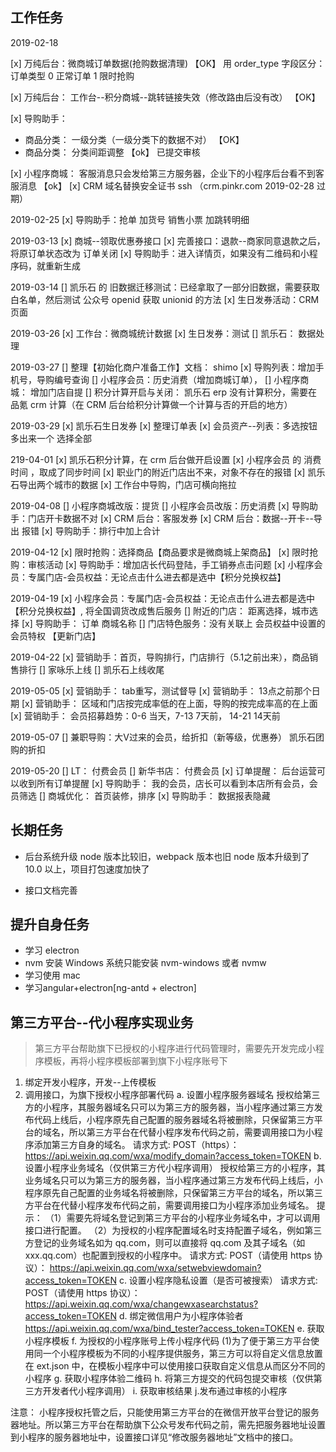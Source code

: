 ## 工作任务

2019-02-18

[x] 万纯后台：微商城订单数据(抢购数据清理) 【OK】
用 order_type 字段区分： 订单类型 0 正常订单 1 限时抢购

[x] 万纯后台： 工作台--积分商城--跳转链接失效（修改路由后没有改） 【OK】

[x] 导购助手：

- 商品分类： 一级分类（一级分类下的数据不对） 【OK】
- 商品分类： 分类间距调整 【ok】 已提交审核

[x] 小程序商城： 客服消息只会发给第三方服务器，企业下的小程序后台看不到客服消息 【ok】
[x] CRM 域名替换安全证书 ssh （crm.pinkr.com 2019-02-28 过期）

2019-02-25
[x] 导购助手：抢单 加货号
销售小票 加跳转明细

2019-03-13
[x] 商城--领取优惠券接口
[x] 完善接口：退款--商家同意退款之后，将原订单状态改为 订单关闭
[x] 导购助手：进入详情页，如果没有二维码和小程序码，就重新生成

2019-03-14
[] 凯乐石 的 旧数据迁移测试：已经拿取了一部分旧数据，需要获取白名单，然后测试 公众号 openid 获取 unionid 的方法
[x] 生日发券活动：CRM 页面

2019-03-26
[x] 工作台：微商城统计数据
[x] 生日发券：测试
[] 凯乐石： 数据处理

2019-03-27
[] 整理【初始化商户准备工作】文档： shimo
[x] 导购列表：增加手机号，导购编号查询
[] 小程序会员：历史消费（增加商城订单），
[] 小程序商城： 增加门店自提
[] 积分计算开启与关闭： 凯乐石 erp 没有计算积分，需要在品氪 crm 计算（在 CRM 后台给积分计算做一个计算与否的开启的地方）

2019-03-29
[x] 凯乐石生日发券
[x] 整理订单表
[x] 会员资产--列表：多选按钮多出来一个 选择全部

219-04-01
[x] 凯乐石积分计算，在 crm 后台做开启设置
[x] 小程序会员 的 消费时间 ，取成了同步时间
[x] 职业门的附近门店出不来，对象不存在的报错
[x] 凯乐石导出两个城市的数据
[x] 工作台中导购，门店可横向拖拉

2019-04-08
[] 小程序商城改版：提货
[] 小程序会员改版：历史消费
[x] 导购助手：门店开卡数据不对
[x] CRM 后台：客服发券
[x] CRM 后台：数据--开卡--导出 报错
[x] 导购助手：排行中加上合计

2019-04-12
[x] 限时抢购：选择商品【商品要求是微商城上架商品】
[x] 限时抢购：审核活动
[x] 导购助手：增加店长代码登陆，手工销券点击问题
[x] 小程序会员：专属门店-会员权益：无论点击什么进去都是选中【积分兑换权益】

2019-04-19
[x] 小程序会员：专属门店-会员权益：无论点击什么进去都是选中【积分兑换权益】, 将全国调货改成售后服务
[] 附近的门店： 距离选择，城市选择
[x] 导购助手： 订单  商城名称
[] 门店特色服务：没有关联上  会员权益中设置的 会员特权 【更新门店】

2019-04-22
[x] 营销助手：首页，导购排行，门店排行（5.1之前出来），商品销售排行
[] 家咏乐上线
[] 凯乐石上线收尾

2019-05-05
[x] 营销助手： tab重写，测试督导
[x] 营销助手： 13点之前那个日期
[x] 营销助手： 区域和门店按完成率低的在上面，导购的按完成率高的在上面
[x] 营销助手： 会员招募趋势：0-6 当天，7-13 7天前， 14-21 14天前

2019-05-07
[] 兼职导购：大V过来的会员，给折扣（新等级，优惠券）
   凯乐石团购的折扣

2019-05-20
[] LT： 付费会员
[] 新华书店： 付费会员
[x] 订单提醒： 后台运营可以收到所有订单提醒
[x] 导购助手： 我的会员，店长可以看到本店所有会员，会员筛选
[] 商城优化： 首页装修，排序
[x] 导购助手： 数据报表隐藏


## 长期任务

- 后台系统升级
  node 版本比较旧，webpack 版本也旧
  node 版本升级到了 10.0 以上，项目打包速度加快了

- 接口文档完善

## 提升自身任务

- 学习 electron
- nvm 安装
  Windows 系统只能安装 nvm-windows 或者 nvmw
- 学习使用 mac
- 学习angular+electron[ng-antd + electron]

## 第三方平台--代小程序实现业务

> 第三方平台帮助旗下已授权的小程序进行代码管理时，需要先开发完成小程序模板，再将小程序模板部署到旗下小程序账号下

1. 绑定开发小程序，开发--上传模板
2. 调用接口，为旗下授权小程序部署代码
   a. 设置小程序服务器域名
   授权给第三方的小程序，其服务器域名只可以为第三方的服务器，当小程序通过第三方发布代码上线后，小程序原先自己配置的服务器域名将被删除，只保留第三方平台的域名，所以第三方平台在代替小程序发布代码之前，需要调用接口为小程序添加第三方自身的域名。
   请求方式: POST（https）：https://api.weixin.qq.com/wxa/modify_domain?access_token=TOKEN
   b. 设置小程序业务域名（仅供第三方代小程序调用）
   授权给第三方的小程序，其业务域名只可以为第三方的服务器，当小程序通过第三方发布代码上线后，小程序原先自己配置的业务域名将被删除，只保留第三方平台的域名，所以第三方平台在代替小程序发布代码之前，需要调用接口为小程序添加业务域名。
   提示：
   （1）需要先将域名登记到第三方平台的小程序业务域名中，才可以调用接口进行配置。
   （2）为授权的小程序配置域名时支持配置子域名，例如第三方登记的业务域名如为 qq.com，则可以直接将 qq.com 及其子域名（如 xxx.qq.com）也配置到授权的小程序中。
   请求方式: POST（请使用 https 协议）： https://api.weixin.qq.com/wxa/setwebviewdomain?access_token=TOKEN
   c. 设置小程序隐私设置（是否可被搜索）
   请求方式: POST（请使用 https 协议）： https://api.weixin.qq.com/wxa/changewxasearchstatus?access_token=TOKEN
   d. 绑定微信用户为小程序体验者
   https://api.weixin.qq.com/wxa/bind_tester?access_token=TOKEN
   e. 获取小程序模板
   f. 为授权的小程序账号上传小程序代码
   (1)为了便于第三方平台使用同一个小程序模板为不同的小程序提供服务，第三方可以将自定义信息放置在 ext.json 中，在模板小程序中可以使用接口获取自定义信息从而区分不同的小程序
   g. 获取小程序体验二维码
   h. 将第三方提交的代码包提交审核（仅供第三方开发者代小程序调用）
   i. 获取审核结果
   j.发布通过审核的小程序

注意： 小程序授权托管之后，只能使用第三方平台的在微信开放平台登记的服务器地址。所以第三方平台在帮助旗下公众号发布代码之前，需先把服务器地址设置到小程序的服务器地址中，设置接口详见“修改服务器地址”文档中的接口。
